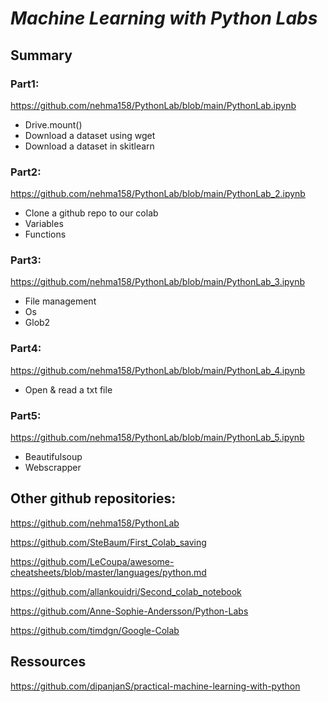 # *Machine Learning with Python Labs*
## Summary
### Part1: 
https://github.com/nehma158/PythonLab/blob/main/PythonLab.ipynb
* Drive.mount()
* Download a dataset using wget
* Download a dataset in skitlearn

### Part2: 
https://github.com/nehma158/PythonLab/blob/main/PythonLab_2.ipynb
* Clone a github repo to our colab
* Variables
* Functions

### Part3: 
https://github.com/nehma158/PythonLab/blob/main/PythonLab_3.ipynb
* File management
* Os
* Glob2

### Part4: 
https://github.com/nehma158/PythonLab/blob/main/PythonLab_4.ipynb
* Open & read a txt file

### Part5: 
https://github.com/nehma158/PythonLab/blob/main/PythonLab_5.ipynb
* Beautifulsoup
* Webscrapper



## Other github repositories:
https://github.com/nehma158/PythonLab

https://github.com/SteBaum/First_Colab_saving

https://github.com/LeCoupa/awesome-cheatsheets/blob/master/languages/python.md

https://github.com/allankouidri/Second_colab_notebook

https://github.com/Anne-Sophie-Andersson/Python-Labs

https://github.com/timdgn/Google-Colab


## Ressources
https://github.com/dipanjanS/practical-machine-learning-with-python


